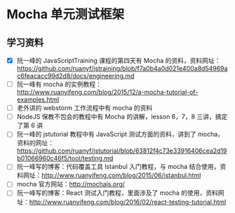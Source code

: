 # Mocha 单元测试框架

## 学习资料

- [x] 阮一峰的 JavaScriptTraining 课程的第四天有 Mocha 的资料，资料网址：https://github.com/ruanyf/jstraining/blob/f7a0b4a0d021e400a8d54969ac6feacacc99d2d8/docs/engineering.md
- [ ] 阮一峰有 mocha 的实例教程：http://www.ruanyifeng.com/blog/2015/12/a-mocha-tutorial-of-examples.html
- [ ] 老外讲的 webstorm 工作流程中有 mocha 的资料  
- [ ] NodeJS 保教不包会的教程中有 Mocha 的讲解，lesson 6，7，8 三讲，搞定了第 6 讲  
- [ ] 阮一峰的 jstutorial 教程中有 JavaScript 测试方面的资料，讲到了 mocha，资料的网址：https://github.com/ruanyf/jstutorial/blob/63812f4c73e33916406cea2d19b01066960c46f5/tool/testing.md
- [ ] 阮一峰写的博客：代码覆盖工具 lstanbul 入门教程，与 mocha 结合使用，资料网址：http://www.ruanyifeng.com/blog/2015/06/istanbul.html
- [ ] mocha 官方网站：http://mochajs.org/
- [ ] 阮一峰写的博客：React 测试入门教程，里面涉及了 mocha 的使用，资料网址：http://www.ruanyifeng.com/blog/2016/02/react-testing-tutorial.html
